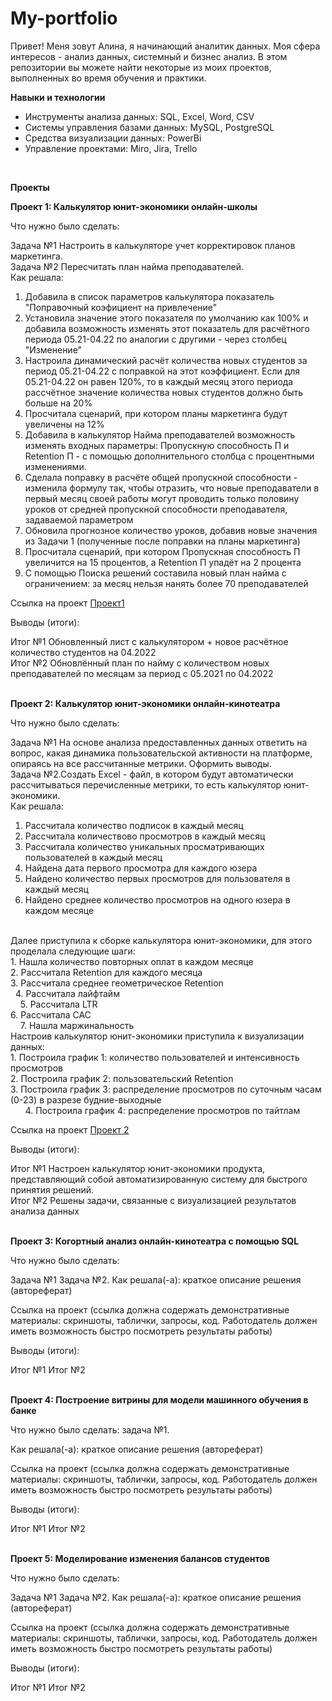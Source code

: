 # My-portfolio

Привет! Меня зовут Алина, я начинающий аналитик данных. Моя сфера интересов - анализ данных, системный и бизнес анализ. В этом репозитории вы можете найти некоторые из моих проектов, выполненных во время обучения и практики.

<b>Навыки и технологии</b>
<br>
- Инструменты анализа данных: SQL, Excel, Word, CSV
- Системы управления базами данных: MySQL, PostgreSQL
- Средства визуализации данных: PowerBi
- Управление проектами: Miro, Jira, Trello
</br>

<b>Проекты</b>
<br>

<b>Проект 1: Калькулятор юнит-экономики онлайн-школы </b>

Что нужно было сделать: 

Задача №1 Настроить в калькуляторе учет корректировок планов маркетинга.
<br>
Задача №2 Пересчитать план найма преподавателей.
<br>
Как решала: 
1) Добавила в список параметров калькулятора показатель "Поправочный коэфициент на привлечение"																			
2) Установила значение этого показателя по умолчанию как 100% и добавила возможность изменять этот показатель для расчётного периода 05.21-04.22 по аналогии с другими - через столбец "Изменение"																			
3) Настроила динамический расчёт количества новых студентов за период 05.21-04.22 с поправкой на этот коэффициент. Если для 05.21-04.22 он равен 120%, то в каждый месяц этого периода рассчётное значение количества новых студентов должно быть больше на 20%								
4) Просчитала сценарий, при котором планы маркетинга будут увеличены на 12% 	
5) Добавила в калькулятор Найма преподавателей возможность изменять входных параметры: Пропускную способность П и Retention П - с помощью дополнительного столбца с процентными изменениями.
6) Сделала поправку в расчёте общей пропускной способности - изменила формулу так, чтобы отразить, что новые преподаватели в первый месяц своей работы могут проводить только половину уроков от средней пропускной способности преподавателя, задаваемой параметром
7) Обновила прогнозное количество уроков, добавив новые значения из Задачи 1 (полученные после поправки на планы маркетинга)
8) Просчитала сценарий, при котором Пропускная способность П увеличится на 15 процентов, а Retention П упадёт на 2 процента
9) С помощью Поиска решений составила новый план найма с ограничением: за месяц нельзя нанять более 70 преподавателей

Ссылка на проект [Проект1](https://github.com/Alina-Kurchenko/My-porfolio/tree/dd34d258cfe22d868f7632f5ee210b4731a95e77/%D0%9F%D1%80%D0%BE%D0%B5%D0%BA%D1%821)

Выводы (итоги): 

Итог №1 Обновленный лист с калькулятором + новое расчётное количество студентов на 04.2022
<br>
Итог №2 Обновлённый план по найму с количеством новых преподавателей по месяцам за период с 05.2021 по 04.2022
</br>
<br>

<b>Проект 2: Калькулятор юнит-экономики онлайн-кинотеатра</b>

Что нужно было сделать: 

Задача №1 На основе анализа предоставленных данных ответить на вопрос, какая динамика пользовательской активности на платформе, опираясь на все рассчитанные метрики. Оформить выводы.
<br>
Задача №2.Создать Excel - файл, в котором будут автоматически рассчитываться перечисленные метрики, то есть калькулятор юнит-экономики.
<br>
Как решала: 
<br/>
1. Рассчитала количество подписок в каждый месяц       
2. Рассчитала количествово просмотров в каждый месяц  
3. Рассчитала количество уникальных просматривающих пользователей в каждый месяц
4. Найдена дата первого просмотра для каждого юзера
5. Найдено количество первых просмотров для пользователя в каждый месяц
6. Найдено среднее количество просмотров на одного юзера в каждом месяце
<br>
Далее приступила к сборке калькулятора юнит-экономики, для этого проделала следующие шаги:
<br>
1. Нашла количество повторных оплат в каждом месяце
<br>
2. Рассчитала Retention для каждого месяца
<br>
3. Рассчитала среднее геометрическое Retention   
<br> 
4. Рассчитала лайфтайм    
<br>   
5. Рассчитала LTR 
<br>
6. Рассчитала CAC 
<br>   
7. Нашла маржинальность
<br>
Настроив калькулятор юнит-экономики приступила к визуализации данных:
<br/>
1. Построила график 1: количество пользователей и интенсивность просмотров
<br>
2. Построила график 2: пользовательский Retention      
<br>
3. Построила график 3: распределение просмотров по суточным часам (0-23) в разрезе будние-выходные 
<br>     
4. Построила график 4: распределение просмотров по тайтлам

Ссылка на проект [Проект 2](https://github.com/Alina-Kurchenko/My-portfolio/tree/main/%D0%9F%D1%80%D0%BE%D0%B5%D0%BA%D1%82%202)

Выводы (итоги):

Итог №1 Настроен калькулятор юнит-экономики продукта, представляющий собой автоматизированную систему для быстрого принятия решений. 
<br>
Итог №2 Решены задачи, связанные с визуализацией результатов анализа данных
</br>
<br>


<b>Проект 3: Когортный анализ онлайн-кинотеатра с помощью SQL</b>

Что нужно было сделать:

Задача №1
Задача №2.
Как решала(-а): краткое описание решения (автореферат)

Ссылка на проект (ссылка должна содержать демонстративные материалы: скриншоты, таблички, запросы, код. Работодатель должен иметь возможность быстро посмотреть результаты работы)

Выводы (итоги):

Итог №1
Итог №2
</br>
<br>

<b>Проект 4: Построение витрины для модели машинного обучения в банке</b>

Что нужно было сделать: задача №1.

Как решала(-а): краткое описание решения (автореферат)

Ссылка на проект (ссылка должна содержать демонстративные материалы: скриншоты, таблички, запросы, код. Работодатель должен иметь возможность быстро посмотреть результаты работы)

Выводы (итоги):

Итог №1
Итог №2
</br>
<br>

<b>Проект 5: Моделирование изменения балансов студентов</b>

Что нужно было сделать:

Задача №1
Задача №2.
Как решала(-а): краткое описание решения (автореферат)

Ссылка на проект (ссылка должна содержать демонстративные материалы: скриншоты, таблички, запросы, код. Работодатель должен иметь возможность быстро посмотреть результаты работы)

Выводы (итоги):

Итог №1
Итог №2
</br>
